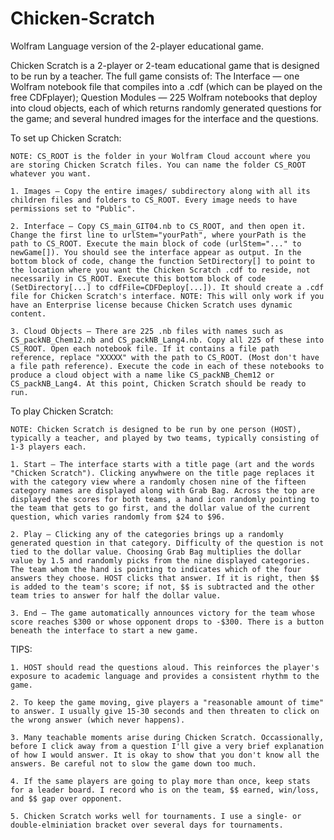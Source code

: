 # Chicken-Scratch
Wolfram Language version of the 2-player educational game.

Chicken Scratch is a 2-player or 2-team educational game that is designed to be run by a teacher. The full game consists of: The Interface — one Wolfram notebook file that compiles into a .cdf (which can be played on the free CDFplayer); Question Modules — 225 Wolfram notebooks that deploy into cloud objects, each of which returns randomly generated questions for the game; and several hundred images for the interface and the questions.

To set up Chicken Scratch:

    NOTE: CS_ROOT is the folder in your Wolfram Cloud account where you are storing Chicken Scratch files. You can name the folder CS_ROOT whatever you want.
    
    1. Images — Copy the entire images/ subdirectory along with all its children files and folders to CS_ROOT. Every image needs to have permissions set to "Public".
    
    2. Interface — Copy CS_main_GIT04.nb to CS_ROOT, and then open it. Change the first line to urlStem="yourPath", where yourPath is the path to CS_ROOT. Execute the main block of code (urlStem="..." to newGame[]). You should see the interface appear as output. In the bottom block of code, change the function SetDirectory[] to point to the location where you want the Chicken Scratch .cdf to reside, not necessarily in CS_ROOT. Execute this bottom block of code (SetDirectory[...] to cdfFile=CDFDeploy[...]). It should create a .cdf file for Chicken Scratch's interface. NOTE: This will only work if you have an Enterprise license because Chicken Scratch uses dynamic content.
    
    3. Cloud Objects — There are 225 .nb files with names such as CS_packNB_Chem12.nb and CS_packNB_Lang4.nb. Copy all 225 of these into CS_ROOT. Open each notebook file. If it contains a file path reference, replace "XXXXX" with the path to CS_ROOT. (Most don't have a file path reference). Execute the code in each of these notebooks to produce a cloud object with a name like CS_packNB_Chem12 or CS_packNB_Lang4. At this point, Chicken Scratch should be ready to run.
    
To play Chicken Scratch:

    NOTE: Chicken Scratch is designed to be run by one person (HOST), typically a teacher, and played by two teams, typically consisting of 1-3 players each.
    
    1. Start — The interface starts with a title page (art and the words "Chicken Scratch"). Clicking anywhwere on the title page replaces it with the category view where a randomly chosen nine of the fifteen category names are displayed along with Grab Bag. Across the top are displayed the scores for both teams, a hand icon randomly pointing to the team that gets to go first, and the dollar value of the current question, which varies randomly from $24 to $96.
    
    2. Play — Clicking any of the categories brings up a randomly generated question in that category. Difficulty of the question is not tied to the dollar value. Choosing Grab Bag multiplies the dollar value by 1.5 and randomly picks from the nine displayed categories. The team whom the hand is pointing to indicates which of the four answers they choose. HOST clicks that answer. If it is right, then $$ is added to the team's score; if not, $$ is subtracted and the other team tries to answer for half the dollar value.
    
    3. End — The game automatically announces victory for the team whose score reaches $300 or whose opponent drops to -$300. There is a button beneath the interface to start a new game.
    
TIPS:

    1. HOST should read the questions aloud. This reinforces the player's exposure to academic language and provides a consistent rhythm to the game.
    
    2. To keep the game moving, give players a "reasonable amount of time" to answer. I usually give 15-30 seconds and then threaten to click on the wrong answer (which never happens).
    
    3. Many teachable moments arise during Chicken Scratch. Occassionally, before I click away from a question I'll give a very brief explanation of how I would answer. It is okay to show that you don't know all the answers. Be careful not to slow the game down too much.
    
    4. If the same players are going to play more than once, keep stats for a leader board. I record who is on the team, $$ earned, win/loss, and $$ gap over opponent.
    
    5. Chicken Scratch works well for tournaments. I use a single- or double-elminiation bracket over several days for tournaments.
